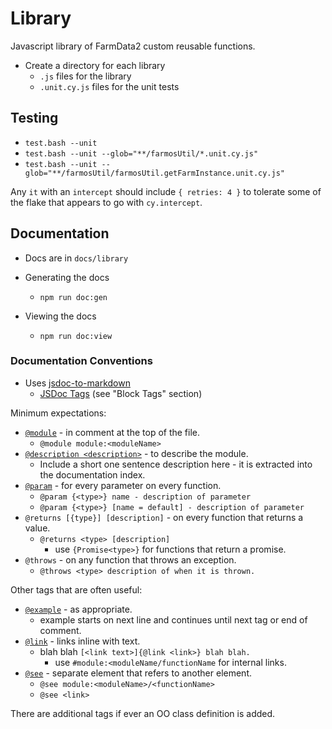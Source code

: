 # Library

Javascript library of FarmData2 custom reusable functions.

- Create a directory for each library
  - `.js` files for the library
  - `.unit.cy.js` files for the unit tests

## Testing

- `test.bash --unit`
- `test.bash --unit --glob="**/farmosUtil/*.unit.cy.js"`
- `test.bash --unit --glob="**/farmosUtil/farmosUtil.getFarmInstance.unit.cy.js"`

Any `it` with an `intercept` should include `{ retries: 4 }` to tolerate some of the flake that appears to go with `cy.intercept`.

## Documentation

- Docs are in `docs/library`

- Generating the docs

  - `npm run doc:gen`

- Viewing the docs

  - `npm run doc:view`

### Documentation Conventions

- Uses [jsdoc-to-markdown](https://github.com/jsdoc2md/jsdoc-to-markdown/wiki)
  - [JSDoc Tags](https://jsdoc.app/) (see "Block Tags" section)

Minimum expectations:

- [`@module`](https://jsdoc.app/tags-module.html) - in comment at the top of the file.
  - `@module module:<moduleName>`
- [`@description <description>`](https://jsdoc.app/tags-description.html) - to describe the module.
  - Include a short one sentence description here - it is extracted into the documentation index.
- [`@param`](https://jsdoc.app/tags-param.html) - for every parameter on every function.
  - `@param {<type>} name - description of parameter`
  - `@param {<type>} [name = default] - description of parameter`
- `@returns [{type}] [description]` - on every function that returns a value.
  - `@returns <type> [description]`
    - use `{Promise<type>}` for functions that return a promise.
- `@throws` - on any function that throws an exception.
  - `@throws <type> description of when it is thrown.`

Other tags that are often useful:

- [`@example`](https://jsdoc.app/tags-example.html) - as appropriate.
  - example starts on next line and continues until next tag or end of comment.
- [`@link`](https://jsdoc.app/tags-inline-link.html) - links inline with text.
  - blah blah `[<link text>]{@link <link>} blah blah.`
    - use `#module:<moduleName/functionName` for internal links.
- [`@see`](https://jsdoc.app/tags-see.html) - separate element that refers to another element.
  - `@see module:<moduleName>/<functionName>`
  - `@see <link>`

There are additional tags if ever an OO class definition is added.
